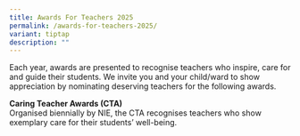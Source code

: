 ```yaml
---
title: Awards For Teachers 2025
permalink: /awards-for-teachers-2025/
variant: tiptap
description: ""
---
```

<p>Each year, awards are presented to recognise teachers who inspire, care
for and guide their students. We invite you and your child/ward to show
appreciation by nominating deserving teachers for the following awards.</p>
<p></p>
<p><strong>Caring Teacher Awards (CTA)</strong>
<br>Organised biennially by NIE, the CTA recognises teachers who show exemplary
care for their students’ well-being.
<br>
<br>
</p>